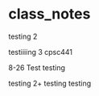 # class_notes

testing 2


testiiiing 3 cpsc441
 
 
 8-26 Test
 testing 

testing 2+
testing
testing
